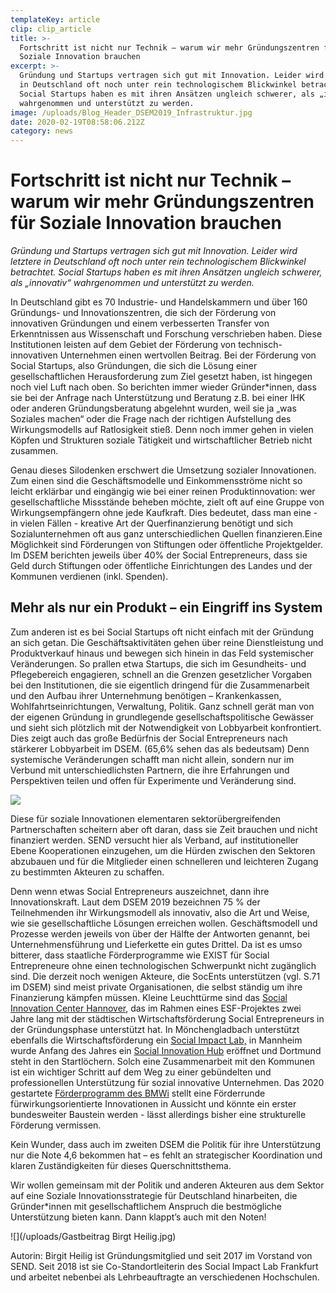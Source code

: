 ```yaml
---
templateKey: article
clip: clip_article
title: >-
  Fortschritt ist nicht nur Technik – warum wir mehr Gründungszentren für
  Soziale Innovation brauchen
excerpt: >-
  Gründung und Startups vertragen sich gut mit Innovation. Leider wird letztere
  in Deutschland oft noch unter rein technologischem Blickwinkel betrachtet.
  Social Startups haben es mit ihren Ansätzen ungleich schwerer, als „innovativ“
  wahrgenommen und unterstützt zu werden.
image: /uploads/Blog_Header_DSEM2019_Infrastruktur.jpg
date: 2020-02-19T08:58:06.212Z
category: news
---
```

# Fortschritt ist nicht nur Technik – warum wir mehr Gründungszentren für Soziale Innovation brauchen

*Gründung und Startups vertragen sich gut mit Innovation. Leider wird letztere in Deutschland oft noch unter rein technologischem Blickwinkel betrachtet. Social Startups haben es mit ihren Ansätzen ungleich schwerer, als „innovativ“ wahrgenommen und unterstützt zu werden.*

In Deutschland gibt es 70 Industrie- und Handelskammern und über 160 Gründungs- und Innovationszentren, die sich der Förderung von innovativen Gründungen und einem verbesserten Transfer von Erkenntnissen aus Wissenschaft und Forschung verschrieben haben. Diese Institutionen leisten auf dem Gebiet der Förderung von technisch-innovativen Unternehmen einen wertvollen Beitrag. Bei der Förderung von Social Startups, also Gründungen, die sich die Lösung einer gesellschaftlichen Herausforderung zum Ziel gesetzt haben, ist hingegen noch viel Luft nach oben. So berichten immer wieder Gründer*innen, dass sie bei der Anfrage nach Unterstützung und Beratung z.B. bei einer IHK oder anderen Gründungsberatung abgelehnt wurden, weil sie ja „was Soziales machen“ oder die Frage nach der richtigen Aufstellung des Wirkungsmodells auf Ratlosigkeit stieß. Denn noch immer gehen in vielen Köpfen und Strukturen soziale Tätigkeit und wirtschaftlicher Betrieb nicht zusammen.

Genau dieses Silodenken erschwert die Umsetzung sozialer Innovationen. Zum einen sind die Geschäftsmodelle und Einkommensströme nicht so leicht erklärbar und eingängig wie bei einer reinen Produktinnovation: wer gesellschaftliche Missstände beheben möchte, zielt oft auf eine Gruppe von Wirkungsempfängern ohne jede Kaufkraft. Dies bedeutet, dass man eine - in vielen Fällen - kreative Art der Querfinanzierung benötigt und sich Sozialunternehmen oft aus ganz unterschiedlichen Quellen finanzieren.Eine Möglichkeit sind Förderungen von Stiftungen oder öffentliche Projektgelder. Im DSEM berichten jeweils über 40% der Social Entrepreneurs, dass sie Geld durch Stiftungen oder öffentliche Einrichtungen des Landes und der Kommunen verdienen (inkl. Spenden).

## Mehr als nur ein Produkt – ein Eingriff ins System

Zum anderen ist es bei Social Startups oft nicht einfach mit der Gründung an sich getan. Die Geschäftsaktivitäten gehen über reine Dienstleistung und Produktverkauf hinaus und bewegen sich hinein in das Feld systemischer Veränderungen. So prallen etwa Startups, die sich im Gesundheits- und Pflegebereich engagieren, schnell an die Grenzen gesetzlicher Vorgaben bei den Institutionen, die sie eigentlich dringend für die Zusammenarbeit und den Aufbau ihrer Unternehmung benötigen – Krankenkassen, Wohlfahrtseinrichtungen, Verwaltung, Politik. Ganz schnell gerät man von der eigenen Gründung in grundlegende gesellschaftspolitische Gewässer und sieht sich plötzlich mit der Notwendigkeit von Lobbyarbeit konfrontiert. Dies zeigt auch das große Bedürfnis der Social Entrepreneurs nach stärkerer Lobbyarbeit im DSEM. (65,6% sehen das als bedeutsam) Denn systemische Veränderungen schafft man nicht allein, sondern nur im Verbund mit unterschiedlichsten Partnern, die ihre Erfahrungen und Perspektiven teilen und offen für Experimente und Veränderung sind.

![](/uploads/Blog_BildA_DSEM2019_Infrastruktur.jpg)

Diese für soziale Innovationen elementaren sektorübergreifenden Partnerschaften scheitern aber oft daran, dass sie Zeit brauchen und nicht finanziert werden. SEND versucht hier als Verband, auf institutioneller Ebene Kooperationen einzugehen, um die Hürden zwischen den Sektoren abzubauen und für die Mitglieder einen schnelleren und leichteren Zugang zu bestimmten Akteuren zu schaffen.

Denn wenn etwas Social Entrepreneurs auszeichnet, dann ihre Innovationskraft. Laut dem DSEM 2019 bezeichnen 75 % der Teilnehmenden ihr Wirkungsmodell als innovativ, also die Art und Weise, wie sie gesellschaftliche Lösungen erreichen wollen. Geschäftsmodell und Prozesse werden jeweils von über der Hälfte der Antworten genannt, bei Unternehmensführung und Lieferkette ein gutes Drittel. Da ist es umso bitterer, dass staatliche Förderprogramme wie EXIST für Social Entrepreneure ohne einen technologischen Schwerpunkt nicht zugänglich sind. Die derzeit noch wenigen Akteure, die SocEnts unterstützen (vgl. S.71 im DSEM) sind meist private Organisationen, die selbst ständig um ihre Finanzierung kämpfen müssen. Kleine Leuchttürme sind das [Social Innovation Center Hannover](https://www.wirtschaftsfoerderung-hannover.de/Personal-und-Fachkräfte/Fachkräftesicherung/Social-Innovation-Center), das im Rahmen eines ESF-Projektes zwei Jahre lang mit der städtischen Wirtschaftsförderung Social Entrepreneurs in der Gründungsphase unterstützt hat. In Mönchengladbach unterstützt ebenfalls die Wirtschaftsförderung ein [Social Impact Lab,](https://moenchengladbach.socialimpactlab.eu) in Mannheim wurde Anfang des Jahres ein [Social Innovation Hub](https://www.shub-mannheim.de) eröffnet und Dortmund steht in den Startlöchern. Solch eine Zusammenarbeit mit den Kommunen ist ein wichtiger Schritt auf dem Weg zu einer gebündelten und professionellen Unterstützung für sozial innovative Unternehmen. Das 2020 gestartete [Förderprogramm des BMWi](https://www.bmwi.de/Redaktion/DE/Artikel/Innovation/igp.html) stellt eine Förderrunde fürwirkungsorientierte Innovationen in Aussicht und könnte ein erster bundesweiter Baustein werden - lässt allerdings bisher eine strukturelle Förderung vermissen.

Kein Wunder, dass auch im zweiten DSEM die Politik für ihre Unterstützung nur die Note 4,6 bekommen hat – es fehlt an strategischer Koordination und klaren Zuständigkeiten für dieses Querschnittsthema.

Wir wollen gemeinsam mit der Politik und anderen Akteuren aus dem Sektor auf eine Soziale Innovationsstrategie für Deutschland hinarbeiten, die Gründer*innen mit gesellschaftlichem Anspruch die bestmögliche Unterstützung bieten kann. Dann klappt’s auch mit den Noten!

![](/uploads/Gastbeitrag Birgt Heilig.jpg)

Autorin: Birgit Heilig ist Gründungsmitglied und seit 2017 im Vorstand von SEND. Seit 2018 ist sie Co-Standortleiterin des Social Impact Lab Frankfurt und arbeitet nebenbei als Lehrbeauftragte an verschiedenen Hochschulen.
